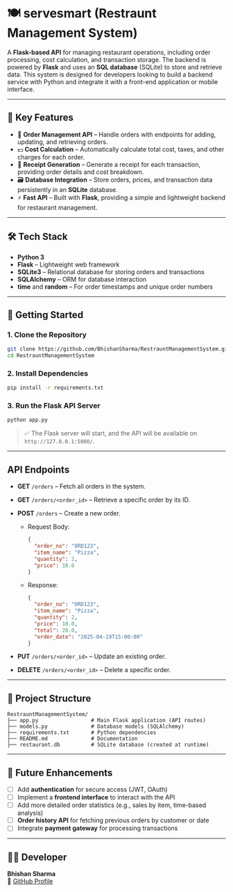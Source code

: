 # 🍽️ servesmart (Restraunt Management System)

A **Flask-based API** for managing restaurant operations, including order processing, cost calculation, and transaction storage. The backend is powered by **Flask** and uses an **SQL database** (SQLite) to store and retrieve data. This system is designed for developers looking to build a backend service with Python and integrate it with a front-end application or mobile interface.

---

## 🔧 Key Features

- 🛒 **Order Management API** – Handle orders with endpoints for adding, updating, and retrieving orders.
- 💵 **Cost Calculation** – Automatically calculate total cost, taxes, and other charges for each order.
- 🧾 **Receipt Generation** – Generate a receipt for each transaction, providing order details and cost breakdown.
- 🗃️ **Database Integration** – Store orders, prices, and transaction data persistently in an **SQLite** database.
- ⚡ **Fast API** – Built with **Flask**, providing a simple and lightweight backend for restaurant management.
  
---

## 🛠️ Tech Stack

- **Python 3**
- **Flask** – Lightweight web framework
- **SQLite3** – Relational database for storing orders and transactions
- **SQLAlchemy** – ORM for database interaction
- **time** and **random** – For order timestamps and unique order numbers

---
## 🚀 Getting Started

### 1. Clone the Repository

```bash
git clone https://github.com/BhishanSharma/RestrauntManagementSystem.git
cd RestrauntManagementSystem
```

### 2. Install Dependencies

```bash
pip install -r requirements.txt
```

### 3. Run the Flask API Server

```bash
python app.py
```

> ✅ The Flask server will start, and the API will be available on `http://127.0.0.1:5000/`.

---

## API Endpoints

- **GET** `/orders` – Fetch all orders in the system.
- **GET** `/orders/<order_id>` – Retrieve a specific order by its ID.
- **POST** `/orders` – Create a new order.
  - Request Body: 
    ```json
    {
      "order_no": "ORD123",
      "item_name": "Pizza",
      "quantity": 2,
      "price": 10.0
    }
    ```
  - Response:
    ```json
    {
      "order_no": "ORD123",
      "item_name": "Pizza",
      "quantity": 2,
      "price": 10.0,
      "total": 20.0,
      "order_date": "2025-04-19T15:00:00"
    }
    ```

- **PUT** `/orders/<order_id>` – Update an existing order.
- **DELETE** `/orders/<order_id>` – Delete a specific order.

---

## 📁 Project Structure

```
RestrauntManagementSystem/
├── app.py                 # Main Flask application (API routes)
├── models.py              # Database models (SQLAlchemy)
├── requirements.txt       # Python dependencies
├── README.md              # Documentation
├── restaurant.db          # SQLite database (created at runtime)
```

---

## 📌 Future Enhancements

- [ ] Add **authentication** for secure access (JWT, OAuth)
- [ ] Implement a **frontend interface** to interact with the API
- [ ] Add more detailed order statistics (e.g., sales by item, time-based analysis)
- [ ] **Order history API** for fetching previous orders by customer or date
- [ ] Integrate **payment gateway** for processing transactions

---

## 👨‍💻 Developer

**Bhishan Sharma**  
🔗 [GitHub Profile](https://github.com/BhishanSharma)
